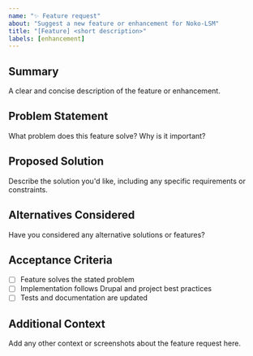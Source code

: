 ```yaml
---
name: "✨ Feature request"
about: "Suggest a new feature or enhancement for Noko-LSM"
title: "[Feature] <short description>"
labels: [enhancement]
---
```


## Summary
A clear and concise description of the feature or enhancement.

## Problem Statement
What problem does this feature solve? Why is it important?

## Proposed Solution
Describe the solution you'd like, including any specific requirements or constraints.

## Alternatives Considered
Have you considered any alternative solutions or features?

## Acceptance Criteria
- [ ] Feature solves the stated problem
- [ ] Implementation follows Drupal and project best practices
- [ ] Tests and documentation are updated

## Additional Context
Add any other context or screenshots about the feature request here. 